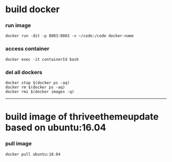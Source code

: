 
# build docker 



### run image
```
docker run -dit -p 8083:8083 -v ~/code:/code docker-name
```

### access container
```
docker exec -it containerId bash   
```



### del all dockers
```
docker stop $(docker ps -aq)    
docker rm $(docker ps -aq)    
docker rmi $(docker images -q)   
```

---
# build image of thriveethemeupdate based on ubuntu:16.04
### pull image
```
docker pull ubuntu:18.04
```








